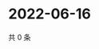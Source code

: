 # 2022-06-16

共 0 条

<!-- BEGIN WEIBO -->
<!-- 最后更新时间 Thu Jun 16 2022 00:20:57 GMT+0800 (China Standard Time) -->

<!-- END WEIBO -->
